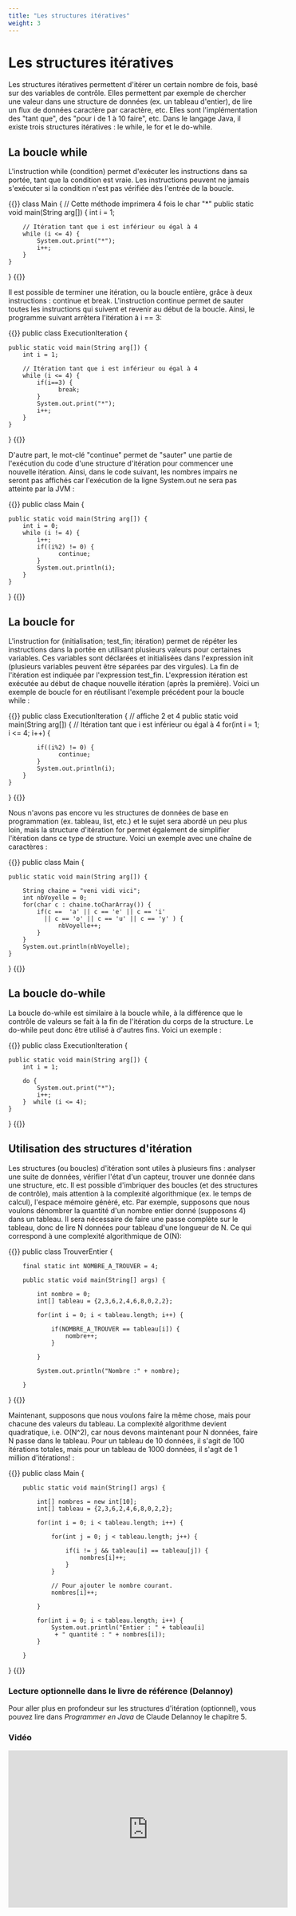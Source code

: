 ```yaml
---
title: "Les structures itératives"
weight: 3
---
```


# Les structures itératives


<p>Les structures itératives permettent d'itérer un certain nombre de fois, basé sur des variables de contrôle. Elles permettent par exemple de chercher une valeur dans une structure de données (ex. un tableau d'entier), de lire un flux de données caractère par caractère, etc. Elles sont l'implémentation des "tant que", des "pour i de 1 à 10 faire", etc. Dans le langage Java, il existe trois structures itératives : le while, le for et le do-while.</p>

<p><a id="intro" name="section1"></a></p>

## La boucle while

<p>L'instruction while (condition) permet d'exécuter les instructions dans sa portée, tant que la condition est vraie. Les instructions peuvent ne jamais s'exécuter si la condition n'est pas vérifiée dès l'entrée de la boucle.</p>


{{<inlineJava path="Main.java" lang="java" >}}
class Main {
    // Cette méthode imprimera 4 fois le char "*"
    public static void main(String arg[]) {
        int i = 1;

        // Itération tant que i est inférieur ou égal à 4
        while (i <= 4) {       
            System.out.print("*");
            i++;
        }
    }
}
{{</inlineJava>}}


<p>Il est possible de terminer une itération, ou la boucle entière, grâce à deux instructions : continue et break. L'instruction continue permet de sauter toutes les instructions qui suivent et revenir au début de la boucle. Ainsi, le programme suivant arrêtera l'itération à i == 3:</p>

{{<inlineJava path="ExecutionIteration.java" lang="java" >}}
public class ExecutionIteration {

    public static void main(String arg[]) {
        int i = 1;

        // Itération tant que i est inférieur ou égal à 4
        while (i <= 4) {
            if(i==3) {
                  break;
            }       
            System.out.print("*");
            i++;
        }
    }
}
{{</inlineJava>}}

<p>D'autre part, le mot-clé "continue" permet de "sauter" une partie de l'exécution du code d'une structure d'itération pour commencer une nouvelle itération. Ainsi, dans le code suivant, les nombres impairs ne seront pas affichés car l'exécution de la ligne System.out ne sera pas atteinte par la JVM :</p>


{{<inlineJava path="Main.java" lang="java" >}}
public class Main {

    public static void main(String arg[]) {
        int i = 0;
        while (i != 4) {
            i++;
            if((i%2) != 0) {
                  continue;
            }       
            System.out.println(i);
        }
    }
}
{{</inlineJava>}}


<p><a id="intro" name="section2"></a></p>

## La boucle for

<p>L'instruction for (initialisation; test_fin; itération) permet de répéter les instructions dans la portée en utilisant plusieurs valeurs pour certaines variables. Ces variables sont déclarées et initialisées dans l'expression init (plusieurs variables peuvent être séparées par des virgules). La fin de l'itération est indiquée par l'expression test_fin. L'expression itération est exécutée au début de chaque nouvelle itération (après la première). Voici un exemple de boucle for en réutilisant l'exemple précédent pour la boucle while :</p> 

{{<inlineJava path="ExecutionIteration.java" lang="java" >}}
public class ExecutionIteration {
    // affiche 2 et 4
    public static void main(String arg[]) {
        // Itération tant que i est inférieur ou égal à 4
        for(int i = 1; i <= 4; i++) {

            if((i%2) != 0) {
                  continue;
            }
            System.out.println(i);
        }
    }
}
{{</inlineJava>}}

<p>Nous n'avons pas encore vu les structures de données de base en programmation (ex. tableau, list, etc.) et le sujet sera abordé un peu plus loin, mais la structure d'itération for permet également de simplifier l'itération dans ce type de structure. Voici un exemple avec une chaîne de caractères :</p>


{{<inlineJava path="Main.java" lang="java" >}}
public class Main {

    public static void main(String arg[]) {

        String chaine = "veni vidi vici";
        int nbVoyelle = 0;
        for(char c : chaine.toCharArray()) {
            if(c ==  'a' || c == 'e' || c == 'i' 
              || c == 'o' || c == 'u' || c == 'y' ) {
                  nbVoyelle++;
            }       
        }
        System.out.println(nbVoyelle);
    }
}
{{</inlineJava>}}

<p><a id="intro" name="section3"></a></p>

## La boucle do-while

<p>La boucle do-while est similaire à la boucle while, à la différence que le contrôle de valeurs se fait à la fin de l'itération du corps de la structure. Le do-while peut donc être utilisé à d'autres fins. Voici un exemple :</p>

{{<inlineJava path="ExecutionIteration.java" lang="java" >}}
public class ExecutionIteration {

    public static void main(String arg[]) {
        int i = 1;

        do {       
            System.out.print("*");
            i++;
        }  while (i <= 4);
    }
}
{{</inlineJava>}}

<p><a id="intro" name="section4"></a></p>

## Utilisation des structures d'itération

<p>Les structures (ou boucles) d'itération sont utiles à plusieurs fins : analyser une suite de données, vérifier l'état d'un capteur, trouver une donnée dans une structure, etc. Il est possible d'imbriquer des boucles (et des structures de contrôle), mais attention à la complexité algorithmique (ex. le temps de calcul), l'espace mémoire généré, etc. Par exemple, supposons que nous voulons dénombrer la quantité d'un nombre entier donné (supposons 4) dans un tableau. Il sera nécessaire de faire une passe complète sur le tableau, donc de lire N données pour tableau d'une longueur de N. Ce qui correspond à une complexité algorithmique de O(N):</p>

{{<inlineJava path="TrouverEntier.java" lang="java" >}}
public class TrouverEntier {
    
        final static int NOMBRE_A_TROUVER = 4;
    
        public static void main(String[] args) {
            
            int nombre = 0;
            int[] tableau = {2,3,6,2,4,6,8,0,2,2};
            
            for(int i = 0; i < tableau.length; i++) {
                
                if(NOMBRE_A_TROUVER == tableau[i]) {
                    nombre++;
                }
                
            }
            
            System.out.println("Nombre :" + nombre);
            
        }
}
{{</inlineJava>}}

<p>Maintenant, supposons que nous voulons faire la même chose, mais pour chacune des valeurs du tableau. La complexité algorithme devient quadratique, i.e. O(N^2), car nous devons maintenant pour N données, faire N passe dans le tableau. Pour un tableau de 10 données, il s'agit de 100 itérations totales, mais pour un tableau de 1000 données, il s'agit de 1 million d'itérations! : </p>


{{<inlineJava path="Main.java" lang="java" >}}
public class Main {  
    
        public static void main(String[] args) {
            
            int[] nombres = new int[10];
            int[] tableau = {2,3,6,2,4,6,8,0,2,2};
                  
            for(int i = 0; i < tableau.length; i++) {
                
                for(int j = 0; j < tableau.length; j++) {
                    
                    if(i != j && tableau[i] == tableau[j]) {
                        nombres[i]++;
                    }
                }
                
                // Pour ajouter le nombre courant.
                nombres[i]++;
                
            }
            
            for(int i = 0; i < tableau.length; i++) {
                System.out.println("Entier : " + tableau[i] 
                 + " quantité : " + nombres[i]);
            }
            
        }
}
{{</inlineJava>}}


### Lecture optionnelle dans le livre de référence (Delannoy)

<p>Pour aller plus en profondeur sur les structures d'itération (optionnel), vous pouvez lire dans <em>Programmer en Java</em> de Claude Delannoy le chapitre 5.</p>


### Vidéo

<iframe width="560" height="315" src="https://www.youtube.com/embed/oHOXE9h3t_A" frameborder="0" allow="accelerometer; autoplay; clipboard-write; encrypted-media; gyroscope; picture-in-picture" allowfullscreen></iframe>